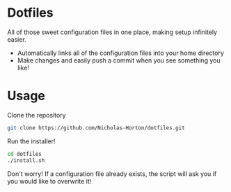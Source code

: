# Dotfiles
All of those sweet configuration files in one place, making setup infinitely easier.
  * Automatically links all of the configuration files into your home directory
  * Make changes and easily push a commit when you see something you like!

# Usage
Clone the repository
```bash
git clone https://github.com/Nicholas-Horton/dotfiles.git
```

Run the installer!
```bash
cd dotfiles
./install.sh
```

Don't worry! If a configuration file already exists, the script will ask you if you
would like to overwrite it!

